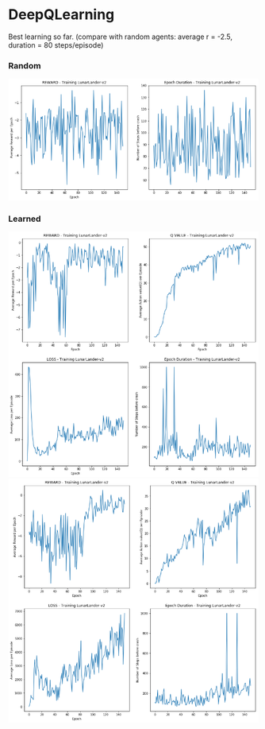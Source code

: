 # DeepQLearning

Best learning so far. (compare with random agents: average r = -2.5, duration = 80 steps/episode)
### Random 
<img src="https://raw.githubusercontent.com/celisun/2017-18Playing_Atari_with_DeepQLearning/master/results-random.png" width="600">

### Learned
<img src="https://raw.githubusercontent.com/celisun/2017-18Playing_Atari_with_DeepQLearning/master/results-Q50%25T.png" width="600">
<img src="https://raw.githubusercontent.com/celisun/2017-18Playing_Atari_with_DeepQLearning/master/results-Q.png" width="600">
